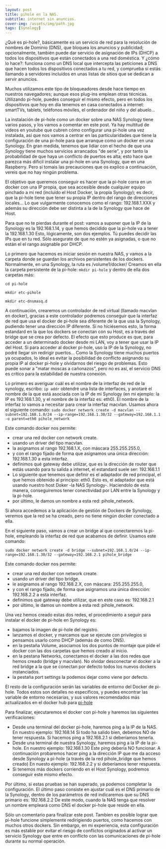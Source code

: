 ```yaml
---
layout: post
title: pihole en la NAS.
subtitle: internet sin anuncios.
cover-img: /assets/img/path.jpg
tags: [Synology]
---
```


¿Qué es pi-hole?, básicamente es un servicio de red para la resolución de nombres de Dominio (DNS), que bloquea los anuncios y publicidad; opcionalmente, también puede dar servicio de asignación de IPs (DHCP) a todos los dispositivos que están conectados a una red doméstica. 
Y ¿cómo lo hace?: funciona como un DNS local que intercepta las peticiones a DNS que hacen todos los dispositivos conectados a tu red, y comprueba si estás llamando a servidores incluídos en unas listas de sitios que se dedican a servir anuncios. 

Muchos utilizamos este tipo de bloqueadores desde hace tiempo en nuestros navegadores; aunque esos plug-ins emplean otras técnicas. Utilizando pi-hole, puedes conseguir el mismo efecto, pero en todos los dispositivos que hoy en día tenemos en casa conectados a internet: smartTVs, tablets, teléfonos móviles, el ordenador del niño y del abuelo...

La instalación de pi-hole como un docker sobre una NAS Synology tiene varios pasos, y los vamos a comentar en este post. Ya hay multitud de videos en youtube que cubren cómo configurar una pi-hole una vez instalada, así que nos vamos a centrar en las particularidades que tiene la configuración de una pi-hole para que arranque como un docker en una Synology. En gran medida, tenemos que lidiar con el hecho de que una Synology tiene muchos servicios arrancados "de serie", y por tanto la probabilidad de que haya un conflicto de puertos es alta; esto hace que parezca más dificil instalar una pi-hole en una Synology, que en una Raspberry. Pero si tomais las precauciones que os explico a continuación, vereis que no hay ningún problema.

El objetivo que queremos conseguir es hacer que la pi-hole corra en un docker con una IP propia, que sea accesible desde cualquier equipo pinchado a mi red (incluído el Host Docker, la propia Synology); es decir, que la pi-hole tiene que tener su propia IP dentro del rango de direcciones locales... Lo que vulgarmente conocemos como el rango: 192.168.1.XXX y además su dirección debe ser distinta a la de la Synology que hace de Host.

Para que no te pierdas durante el post: vamos a suponer que la IP de la Synology es la 192.168.1.14, y que hemos decidido que la pi-hole va a tener la 192.168.1.30 Esto, lógicamente, son dos ejemplos. Tú puedes decidir las IPs que en tu red. Sólo asegurate de que no estén ya asignadas, o que no están el el rango asignable por DHCP.

Lo primero que hacemos es iniciar sesión en nuestra NAS, y vamos a la carpeta donde se guardan los archivos persistentes de los dockers. Normalmente, en una Synology, la ruta es /volume1/docker/
Creamos en ella la carpeta persistente de la pi-hole: 
`mkdir pi-hole`
y dentro de ella dos carpetas más: 

`cd pi-hole` 

`mkdir etc-pihole` 

`mkdir etc-dnsmasq.d` 


A continuación, crearemos un controlador de red virtual (llamado macvlan en docker), gracias a este controlador podremos conseguir que la interfaz de red que usa el docker de pi-hole sea diferente de la que usa la Synology, pudiendo tener una dirección IP diferente. Si no hiciésemos esto, la forma estandard en la que los dockers se conectan con su Host, es a través del bridge que se crea por defecto. El efecto que esto produce es que, para acceder a un determinado docker desde mi LAN, voy a tener que usar la IP del Host. Si para acceder al docker pi-hole, uso la IP de la Synology, no podré llegar sin redirigir puertos... Como la Synology tiene muchos puertos ya ocupados, lo ideal es evitar la posibilidad de conflicto asignando su propia IP al docker pi-hole y olvidarnos del riesgo de problemas. Esto puede sonar a "matar moscas a cañonazos", pero no es así, el servicio DNS es crítico para la estabilidad de nuestra conexión.

Lo primero es averiguar cuál es el nombre de la interfaz de red de la synology, escribo:
`ip addr` 
obtendré una lista de interfaces, y anotaré el nombre de la que está asociada con la IP de mi Synology (en mi ejemplo: la IP es 192.168.1.30, y el nombre de la interfaz es: eth0). El nombre de la interfaz lo vamos a necesitar para crear la interfaz macvlan. 
Usamos ahora el siguiente comando: 
`sudo docker network create -d macvlan --subnet=192.168.1.0/24 --ip-range=192.168.1.30/32 --gateway=192.168.1.1 -o parent=eth0 pihole_network` 

Este comando docker nos permite:
- crear una red docker con network create.
- usando un driver del tipo macvlan.
- la asignamos al rango 192.168.1.X, con máscara 255.255.255.0, 
- y con el rango fijado de forma que asignamos una única dirección: 192.168.1.30 a esta interfaz. 
- definimos qué gateway debe utilizar, que es la dirección de router que estás usando para tu salida a internet, el estandard suele ser: 192.168.1.1
- Lo siguiente que tenemos que definir es el adaptador de red principal, el que hemos obtenido al principio: eth0. Esto es, el adaptador que está usando nuestro host Doker -la NAS Synology-. Haciendolo de esta manera, conseguiremos tener conectividad por LAN entre la Synology y la pi-hole.
- por último, le damos un nombre a esta red: pihole_network.

Si ahora accedemos a la aplicación de gestión de Dockers de Synology, veremos que la red se ha creado, pero no tiene ningún docker conectado a ella.

En el siguiente paso, vamos a crear un bridge al que conectaremos la pi-hole, empleando la interfaz de red que acabamos de definir. Usamos este comando:

`sudo docker network create -d bridge --subnet=192.168.1.0/24 --ip-range=192.168.1.30/32 --gateway=192.168.2.1 pihole_bridge` 

Este comando docker nos permite:
- crear una red docker con network create.
- usando un driver del tipo bridge.
- le asignamos al rango 192.168.2.X, con máscara: 255.255.255.0, 
- y con el rango fijado, de forma que asignamos una única dirección: 192.168.2.2 a esta interfaz. 
- definimos qué gateway debe utilizar, que en este caso es: 192.168.2.1
- por último, le damos un nombre a esta red: pihole_network.


Una vez hemos creado estas dos redes, el procedimiento a seguir para instalar el docker de pi-hole en Synology es: 
- bajamos la imagen de pi-hole del registro.
- lanzamos el docker, y marcamos que se ejecute con privilegios si pensamos usarlo como DHCP (además de como DNS).
- en la pestaña Volume, asociamos los dos puntos de montaje que pide el docker con las dos carpetas que hemos creado al inicio.
- en la pestana Networks, conectamos el docker a las dos redes que hemos creado (bridge y macvlan). No olvidar desconectar el docker a la red bridge a la que se conectan por defecto todos los nuevos dockers instanciados.
- la pestaña port settings la podemos dejar como viene por defecto.


El resto de la configuración serán las variables de entorno del Docker de pi-hole. Todos estos son detalles no específicos, y puedes encontrar las variable de entorno necesarias, y sus valores recomendados más actualizados en el docker hub para [pi-hole](https://hub.docker.com/r/pihole/pihole/)

Para finalizar, ejecutaremos el docker con pi-hole y haremos las siguientes verificaciones:
- Desde una terminal del docker pi-hole, haremos ping a la IP de la NAS. En nuestro ejemplo: 192.168.14 Si todo ha salido bien, debemos NO de tener respuesta. Si hacemos ping a 192.168.2.1 si deberíamos tenerla.
- Desde una terminal de nuestra Synology, haremos ping a la IP de la pi-hole. En nuestro ejemplo: 192.168.1.30 Este ping debería NO funcionar. A continuación probaremos hacer ping a la dirección IP que me da acceso desde Synology a pi-hole (a través de la red pihole_bridge que hemos creado) En nuesto ejemplo: 192.168.2.2 y si deberíamos tener respuesta.
- Si tenemos más dockers corriendo en el Host Synology, podremos conseguir este mismo efecto.

Por último, si estas pruebas se han superado, ya podemos completar la configuración. El último paso consiste en ajustar cuál es el DNS primario de la Synology, dentro de los parámetros de red indicaremos que su DNS primario es: 192.168.2.2
De este modo, cuando la NAS tenga que resolver un nombre empleará como DNS el docker pi-hole que reside en ella.

Sólo un comentario para finalizar este post. Tambien es posible lograr que pi-hole funcione símplemente redirigiendo puertos, como hacemos con muchos otros dockers. Sin embargo, en mi experiencia, esta configuración es más estable por evitar el riesgo de conflictos originados al activar un servicio Synology que entre en conflicto con las comunicaciones de pi-hole durante su normal operación.
